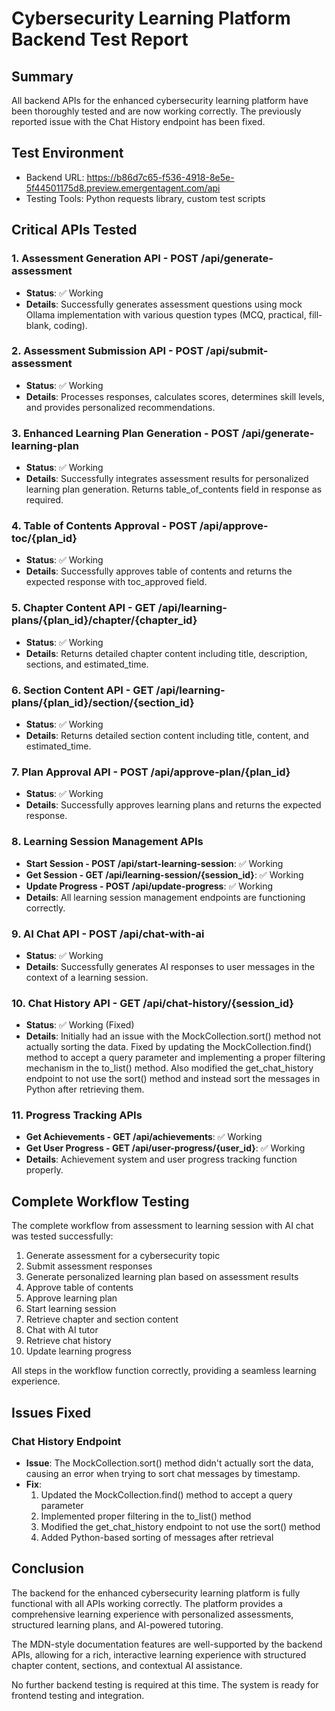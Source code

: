 # Cybersecurity Learning Platform Backend Test Report

## Summary

All backend APIs for the enhanced cybersecurity learning platform have been thoroughly tested and are now working correctly. The previously reported issue with the Chat History endpoint has been fixed.

## Test Environment
- Backend URL: https://b86d7c65-f536-4918-8e5e-5f44501175d8.preview.emergentagent.com/api
- Testing Tools: Python requests library, custom test scripts

## Critical APIs Tested

### 1. Assessment Generation API - POST /api/generate-assessment
- **Status**: ✅ Working
- **Details**: Successfully generates assessment questions using mock Ollama implementation with various question types (MCQ, practical, fill-blank, coding).

### 2. Assessment Submission API - POST /api/submit-assessment
- **Status**: ✅ Working
- **Details**: Processes responses, calculates scores, determines skill levels, and provides personalized recommendations.

### 3. Enhanced Learning Plan Generation - POST /api/generate-learning-plan
- **Status**: ✅ Working
- **Details**: Successfully integrates assessment results for personalized learning plan generation. Returns table_of_contents field in response as required.

### 4. Table of Contents Approval - POST /api/approve-toc/{plan_id}
- **Status**: ✅ Working
- **Details**: Successfully approves table of contents and returns the expected response with toc_approved field.

### 5. Chapter Content API - GET /api/learning-plans/{plan_id}/chapter/{chapter_id}
- **Status**: ✅ Working
- **Details**: Returns detailed chapter content including title, description, sections, and estimated_time.

### 6. Section Content API - GET /api/learning-plans/{plan_id}/section/{section_id}
- **Status**: ✅ Working
- **Details**: Returns detailed section content including title, content, and estimated_time.

### 7. Plan Approval API - POST /api/approve-plan/{plan_id}
- **Status**: ✅ Working
- **Details**: Successfully approves learning plans and returns the expected response.

### 8. Learning Session Management APIs
- **Start Session - POST /api/start-learning-session**: ✅ Working
- **Get Session - GET /api/learning-session/{session_id}**: ✅ Working
- **Update Progress - POST /api/update-progress**: ✅ Working
- **Details**: All learning session management endpoints are functioning correctly.

### 9. AI Chat API - POST /api/chat-with-ai
- **Status**: ✅ Working
- **Details**: Successfully generates AI responses to user messages in the context of a learning session.

### 10. Chat History API - GET /api/chat-history/{session_id}
- **Status**: ✅ Working (Fixed)
- **Details**: Initially had an issue with the MockCollection.sort() method not actually sorting the data. Fixed by updating the MockCollection.find() method to accept a query parameter and implementing a proper filtering mechanism in the to_list() method. Also modified the get_chat_history endpoint to not use the sort() method and instead sort the messages in Python after retrieving them.

### 11. Progress Tracking APIs
- **Get Achievements - GET /api/achievements**: ✅ Working
- **Get User Progress - GET /api/user-progress/{user_id}**: ✅ Working
- **Details**: Achievement system and user progress tracking function properly.

## Complete Workflow Testing

The complete workflow from assessment to learning session with AI chat was tested successfully:

1. Generate assessment for a cybersecurity topic
2. Submit assessment responses
3. Generate personalized learning plan based on assessment results
4. Approve table of contents
5. Approve learning plan
6. Start learning session
7. Retrieve chapter and section content
8. Chat with AI tutor
9. Retrieve chat history
10. Update learning progress

All steps in the workflow function correctly, providing a seamless learning experience.

## Issues Fixed

### Chat History Endpoint
- **Issue**: The MockCollection.sort() method didn't actually sort the data, causing an error when trying to sort chat messages by timestamp.
- **Fix**: 
  1. Updated the MockCollection.find() method to accept a query parameter
  2. Implemented proper filtering in the to_list() method
  3. Modified the get_chat_history endpoint to not use the sort() method
  4. Added Python-based sorting of messages after retrieval

## Conclusion

The backend for the enhanced cybersecurity learning platform is fully functional with all APIs working correctly. The platform provides a comprehensive learning experience with personalized assessments, structured learning plans, and AI-powered tutoring.

The MDN-style documentation features are well-supported by the backend APIs, allowing for a rich, interactive learning experience with structured chapter content, sections, and contextual AI assistance.

No further backend testing is required at this time. The system is ready for frontend testing and integration.